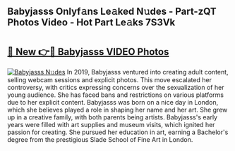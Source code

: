 ## Babyjasss Onlyf𝚊ns Le𝚊ked N𝚞des - Part-zQT Photos Video - Hot Part Le𝚊ks 7S3Vk

# <h2><a href="http://ac21161.deff.icu/?id=Babyjasss">🔗 New 👉🔴 Babyjasss VIDEO Photos</a></h2>

[![Babyjasss N𝚞des](https://i.imgur.com/rIISA9y.gif)](http://ac21161.deff.icu/?id=Babyjasss)
In 2019, Babyjasss ventured into creating adult content, selling webcam sessions and explicit photos. This move escalated her controversy, with critics expressing concerns over the sexualization of her young audience. She has faced bans and restrictions on various platforms due to her explicit content. Babyjasss was born on a nice day in London, which she believes played a role in shaping her name and her art. She grew up in a creative family, with both parents being artists. Babyjasss's early years were filled with art supplies and museum visits, which ignited her passion for creating. She pursued her education in art, earning a Bachelor's degree from the prestigious Slade School of Fine Art in London.
